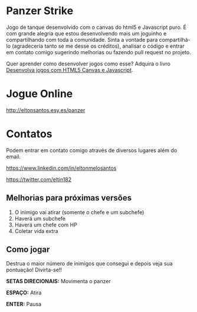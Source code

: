 # Panzer Strike
Jogo de tanque desenvolvido com o canvas do html5 e Javascript puro. É com grande alegria que estou desenvolvendo mais um joguinho e compartilhando com toda a comunidade. Sinta a vontade para compartilhá-lo (agradeceria tanto se me desse os créditos), analisar o código e entrar em contato comigo sugerindo melhorias ou fazendo pull request no projeto.
 
Quer aprender como desenvolver jogos como esse?
Adquira o livro [Desenvolva jogos com HTML5 Canvas e Javascript](https://www.casadocodigo.com.br/products/livro-jogos-html-javascript).

# Jogue Online
http://eltonsantos.esy.es/panzer

# Contatos
Podem entrar em contato comigo através de diversos lugares além do email.

https://www.linkedin.com/in/eltonmelosantos

https://twitter.com/eltin182

## Melhorias para próximas versões

1. O inimigo vai atirar (somente o chefe e um subchefe)
2. Haverá um subchefe
3. Haverá um chefe com HP
4. Coletar vida extra

## Como jogar
Destrua o maior número de inimigos que consegui e depois veja sua pontuação! Divirta-se!!

**SETAS DIRECIONAIS:** Movimenta o panzer

**ESPAÇO:** Atira

**ENTER:** Pausa